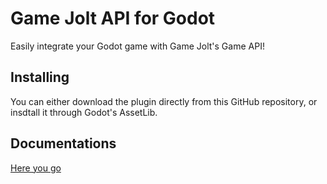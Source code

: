 # Game Jolt API for Godot
Easily integrate your Godot game with Game Jolt's Game API!

## Installing
You can either download the plugin directly from this GitHub repository, or insdtall it through Godot's AssetLib.

## Documentations
[Here you go](https://atirut-w.github.io/godot-game-jolt-api/)
